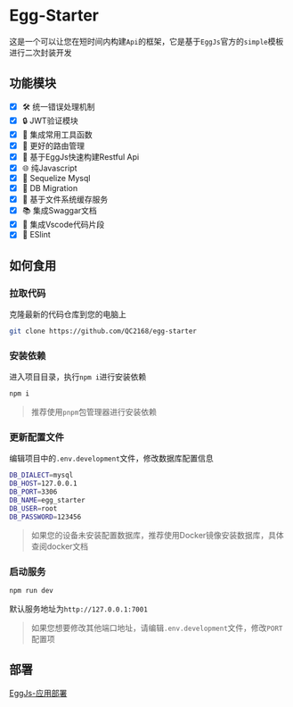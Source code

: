 # Egg-Starter

这是一个可以让您在短时间内构建`Api`的框架，它是基于`EggJs`官方的`simple`模板进行二次封装开发

## 功能模块

- [x] 🛠️ 统一错误处理机制
- [x] 🔒 JWT验证模块
- [x] 🧰 集成常用工具函数
- [x] 🔄 更好的路由管理
- [x] 🚀 基于EggJs快速构建Restful Api
- [x] 🌐 纯Javascript
- [x] 🐳 Sequelize Mysql
- [x] 🚀 DB Migration
- [x] 📂 基于文件系统缓存服务
- [x] 📚 集成Swaggar文档
- [x] 🦄 集成Vscode代码片段
- [x] 🔧 ESlint

## 如何食用

### 拉取代码

克隆最新的代码仓库到您的电脑上

```bash
git clone https://github.com/QC2168/egg-starter
```

### 安装依赖

进入项目目录，执行`npm i`进行安装依赖

```bash
npm i
```

> 推荐使用`pnpm`包管理器进行安装依赖

### 更新配置文件

编辑项目中的`.env.development`文件，修改数据库配置信息

```bash
DB_DIALECT=mysql
DB_HOST=127.0.0.1
DB_PORT=3306
DB_NAME=egg_starter
DB_USER=root
DB_PASSWORD=123456
```
> 如果您的设备未安装配置数据库，推荐使用Docker镜像安装数据库，具体查阅docker文档

### 启动服务

```bash
npm run dev
```

默认服务地址为`http://127.0.0.1:7001`

> 如果您想要修改其他端口地址，请编辑`.env.development`文件，修改`PORT`配置项

## 部署

[EggJs-应用部署](https://www.eggjs.org/zh-CN/core/deployment)
